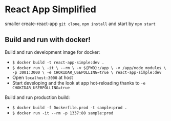 # React App Simplified
smaller create-react-app
`git clone`, `npm install` and start by `npm start`

## Build and run with docker!

Build and run development image for docker:
- `$ docker build -t react-app-simple:dev .`
- `$ docker run \
    -it \
    --rm \
    -v ${PWD}:/app \
    -v /app/node_modules \
    -p 3001:3000 \
    -e CHOKIDAR_USEPOLLING=true \
    react-app-simple:dev`
- Open `localhost:3000` at host
- Start developing and the look at app hot-reloading thanks to `-e CHOKIDAR_USERPOLLING=true`

Build and run production build:
- `$ docker build -f Dockerfile.prod -t sample:prod .`
- `$ docker run -it --rm -p 1337:80 sample:prod`


